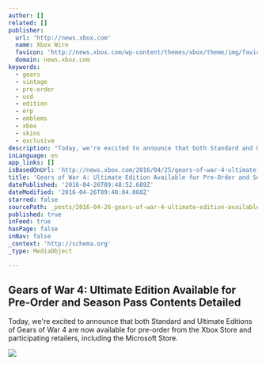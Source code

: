 ```yaml
---
author: []
related: []
publisher:
  url: 'http://news.xbox.com'
  name: Xbox Wire
  favicon: 'http://news.xbox.com/wp-content/themes/xbox/theme/img/favicons/favicon.ico'
  domain: news.xbox.com
keywords:
  - gears
  - vintage
  - pre-order
  - usd
  - edition
  - erp
  - emblems
  - xbox
  - skins
  - exclusive
description: "Today, we're excited to announce that both Standard and Ultimate Editions of Gears of War 4 are now available for pre-order from the Xbox Store and participating retailers, including the Microsoft Store."
inLanguage: en
app_links: []
isBasedOnUrl: 'http://news.xbox.com/2016/04/25/gears-of-war-4-ultimate-edition-preorder-available/'
title: 'Gears of War 4: Ultimate Edition Available for Pre-Order and Season Pass Contents Detailed'
datePublished: '2016-04-26T09:48:52.689Z'
dateModified: '2016-04-26T09:48:04.068Z'
starred: false
sourcePath: _posts/2016-04-26-gears-of-war-4-ultimate-edition-available-for-pre-order-and.md
published: true
inFeed: true
hasPage: false
inNav: false
_context: 'http://schema.org'
_type: MediaObject

---
```

<article style=""><h1>Gears of War 4: Ultimate Edition Available for Pre-Order and Season Pass Contents Detailed</h1><p>Today, we're excited to announce that both Standard and Ultimate Editions of Gears of War 4 are now available for pre-order from the Xbox Store and participating retailers, including the Microsoft Store.</p><img src="http://news.xbox.com/wp-content/uploads/Gears-of-War-4_hero_JD_Kait_Del-938x528.jpg" /></article>